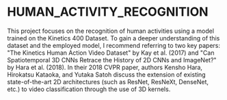 # HUMAN_ACTIVITY_RECOGNITION

This project focuses on the recognition of human activities using a model trained on the Kinetics 400 Dataset. To gain a deeper understanding of this dataset and the employed model, I recommend referring to two key papers: "The Kinetics Human Action Video Dataset" by Kay et al. (2017) and "Can Spatiotemporal 3D CNNs Retrace the History of 2D CNNs and ImageNet?" by Hara et al. (2018). In their 2018 CVPR paper, authors Kensho Hara, Hirokatsu Kataoka, and Yutaka Satoh discuss the extension of existing state-of-the-art 2D architectures (such as ResNet, ResNeXt, DenseNet, etc.) to video classification through the use of 3D kernels.
